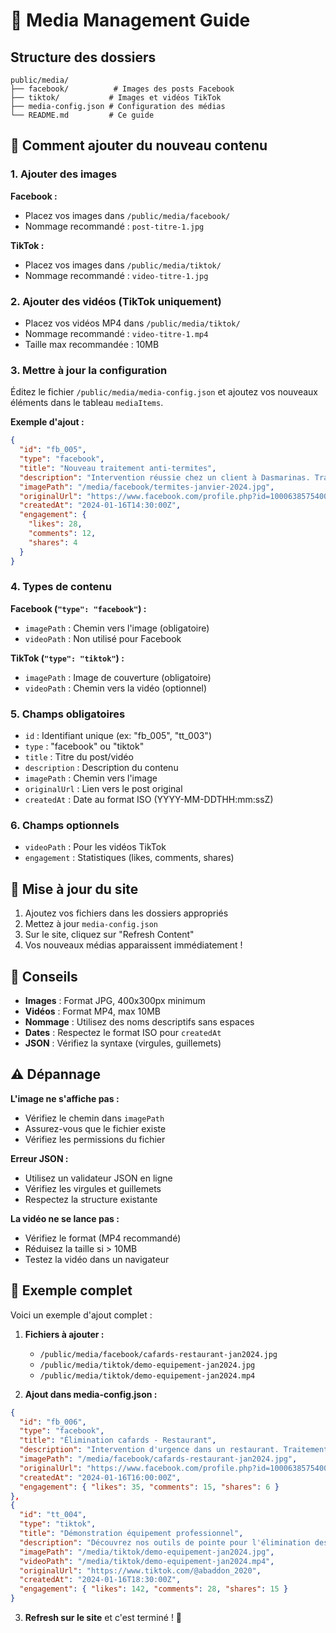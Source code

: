 # 📁 Media Management Guide

## Structure des dossiers

```
public/media/
├── facebook/          # Images des posts Facebook
├── tiktok/           # Images et vidéos TikTok  
├── media-config.json # Configuration des médias
└── README.md         # Ce guide
```

## 🚀 Comment ajouter du nouveau contenu

### 1. Ajouter des images

**Facebook :**
- Placez vos images dans `/public/media/facebook/`
- Nommage recommandé : `post-titre-1.jpg`

**TikTok :**
- Placez vos images dans `/public/media/tiktok/`
- Nommage recommandé : `video-titre-1.jpg`

### 2. Ajouter des vidéos (TikTok uniquement)

- Placez vos vidéos MP4 dans `/public/media/tiktok/`
- Nommage recommandé : `video-titre-1.mp4`
- Taille max recommandée : 10MB

### 3. Mettre à jour la configuration

Éditez le fichier `/public/media/media-config.json` et ajoutez vos nouveaux éléments dans le tableau `mediaItems`.

**Exemple d'ajout :**

```json
{
  "id": "fb_005",
  "type": "facebook",
  "title": "Nouveau traitement anti-termites",
  "description": "Intervention réussie chez un client à Dasmarinas. Traitement complet et garantie 5 ans.",
  "imagePath": "/media/facebook/termites-janvier-2024.jpg",
  "originalUrl": "https://www.facebook.com/profile.php?id=100063857540013",
  "createdAt": "2024-01-16T14:30:00Z",
  "engagement": {
    "likes": 28,
    "comments": 12,
    "shares": 4
  }
}
```

### 4. Types de contenu

**Facebook (`"type": "facebook"`) :**
- `imagePath` : Chemin vers l'image (obligatoire)
- `videoPath` : Non utilisé pour Facebook

**TikTok (`"type": "tiktok"`) :**
- `imagePath` : Image de couverture (obligatoire)
- `videoPath` : Chemin vers la vidéo (optionnel)

### 5. Champs obligatoires

- `id` : Identifiant unique (ex: "fb_005", "tt_003")
- `type` : "facebook" ou "tiktok"
- `title` : Titre du post/vidéo
- `description` : Description du contenu
- `imagePath` : Chemin vers l'image
- `originalUrl` : Lien vers le post original
- `createdAt` : Date au format ISO (YYYY-MM-DDTHH:mm:ssZ)

### 6. Champs optionnels

- `videoPath` : Pour les vidéos TikTok
- `engagement` : Statistiques (likes, comments, shares)

## 🔄 Mise à jour du site

1. Ajoutez vos fichiers dans les dossiers appropriés
2. Mettez à jour `media-config.json`
3. Sur le site, cliquez sur "Refresh Content"
4. Vos nouveaux médias apparaissent immédiatement !

## 📝 Conseils

- **Images** : Format JPG, 400x300px minimum
- **Vidéos** : Format MP4, max 10MB
- **Nommage** : Utilisez des noms descriptifs sans espaces
- **Dates** : Respectez le format ISO pour `createdAt`
- **JSON** : Vérifiez la syntaxe (virgules, guillemets)

## ⚠️ Dépannage

**L'image ne s'affiche pas :**
- Vérifiez le chemin dans `imagePath`
- Assurez-vous que le fichier existe
- Vérifiez les permissions du fichier

**Erreur JSON :**
- Utilisez un validateur JSON en ligne
- Vérifiez les virgules et guillemets
- Respectez la structure existante

**La vidéo ne se lance pas :**
- Vérifiez le format (MP4 recommandé)
- Réduisez la taille si > 10MB
- Testez la vidéo dans un navigateur

## 🎯 Exemple complet

Voici un exemple d'ajout complet :

1. **Fichiers à ajouter :**
   - `/public/media/facebook/cafards-restaurant-jan2024.jpg`
   - `/public/media/tiktok/demo-equipement-jan2024.jpg`
   - `/public/media/tiktok/demo-equipement-jan2024.mp4`

2. **Ajout dans media-config.json :**

```json
{
  "id": "fb_006",
  "type": "facebook", 
  "title": "Élimination cafards - Restaurant",
  "description": "Intervention d'urgence dans un restaurant. Traitement sécurisé conforme aux normes alimentaires.",
  "imagePath": "/media/facebook/cafards-restaurant-jan2024.jpg",
  "originalUrl": "https://www.facebook.com/profile.php?id=100063857540013",
  "createdAt": "2024-01-16T16:00:00Z",
  "engagement": { "likes": 35, "comments": 15, "shares": 6 }
},
{
  "id": "tt_004",
  "type": "tiktok",
  "title": "Démonstration équipement professionnel", 
  "description": "Découvrez nos outils de pointe pour l'élimination des nuisibles !",
  "imagePath": "/media/tiktok/demo-equipement-jan2024.jpg",
  "videoPath": "/media/tiktok/demo-equipement-jan2024.mp4",
  "originalUrl": "https://www.tiktok.com/@abaddon_2020",
  "createdAt": "2024-01-16T18:30:00Z",
  "engagement": { "likes": 142, "comments": 28, "shares": 15 }
}
```

3. **Refresh sur le site** et c'est terminé ! 🎉